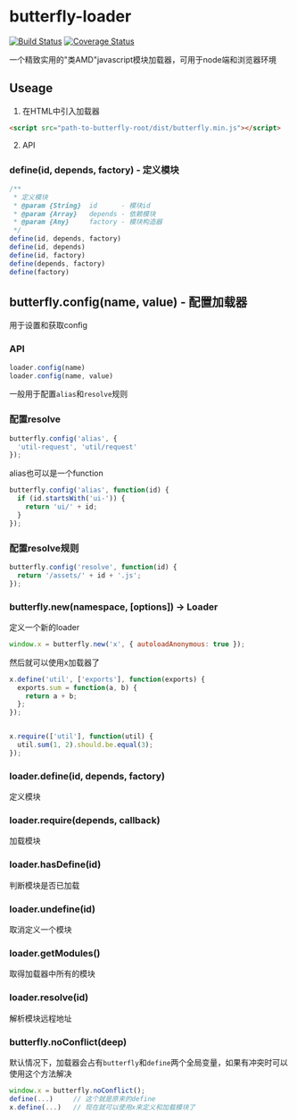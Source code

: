 butterfly-loader
====

[![Build Status](https://travis-ci.org/bencode/butterfly-loader.svg?branch=master)](https://travis-ci.org/bencode/butterfly-loader)
[![Coverage Status](https://coveralls.io/repos/bencode/butterfly-loader/badge.svg?branch=master&service=github)](https://coveralls.io/github/bencode/butterfly-loader?branch=master)


一个精致实用的"类AMD"javascript模块加载器，可用于node端和浏览器环境


## Useage


1. 在HTML中引入加载器


```html
<script src="path-to-butterfly-root/dist/butterfly.min.js"></script>
```

2. API


### define(id, depends, factory) - 定义模块


```js
/**
 * 定义模块
 * @param {String}  id      - 模块id
 * @param {Array}   depends - 依赖模块
 * @param {Any}     factory - 模块构造器
 */
define(id, depends, factory)
define(id, depends)
define(id, factory)
define(depends, factory)
define(factory)
```


## butterfly.config(name, value) - 配置加载器

用于设置和获取config

### API

```js
loader.config(name)
loader.config(name, value)
```

一般用于配置`alias`和`resolve`规则


### 配置resolve

```js
butterfly.config('alias', {
  'util-request', 'util/request'
});
```

alias也可以是一个function

```js
butterfly.config('alias', function(id) {
  if (id.startsWith('ui-')) {
    return 'ui/' + id;
  }
});
```

### 配置resolve规则


```js
butterfly.config('resolve', function(id) {
  return '/assets/' + id + '.js';
});
```

### butterfly.new(namespace, [options]) -> Loader

定义一个新的loader

```js
window.x = butterfly.new('x', { autoloadAnonymous: true });
```

然后就可以使用x加载器了

```js
x.define('util', ['exports'], function(exports) {
  exports.sum = function(a, b) {
    return a + b;
  };
});


x.require(['util'], function(util) {
  util.sum(1, 2).should.be.equal(3);
});
```


### loader.define(id, depends, factory)

定义模块

### loader.require(depends, callback)

加载模块

### loader.hasDefine(id)

判断模块是否已加载

### loader.undefine(id)

取消定义一个模块

### loader.getModules()

取得加载器中所有的模块

### loader.resolve(id)

解析模块远程地址


### butterfly.noConflict(deep)

默认情况下，加载器会占有`butterfly`和`define`两个全局变量，如果有冲突时可以使用这个方法解决

```js
window.x = butterfly.noConflict();
define(...)     // 这个就是原来的define
x.define(...)   // 现在就可以使用x来定义和加载模块了
```
